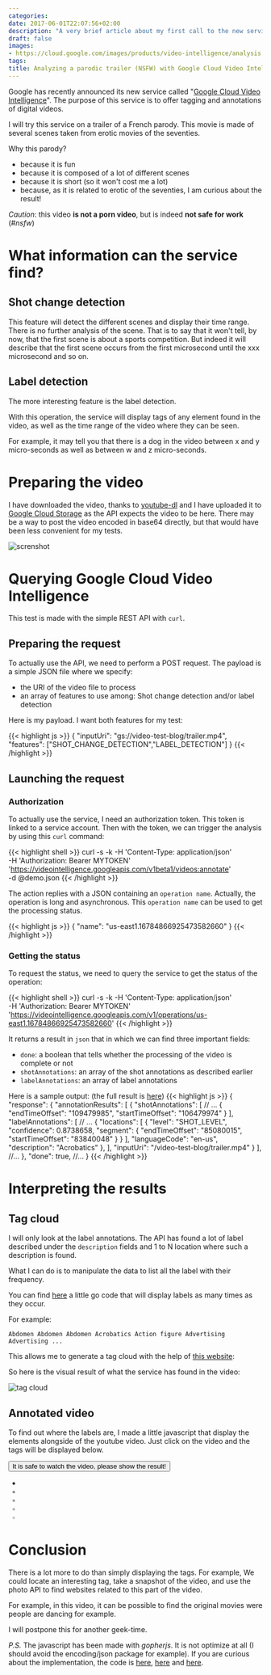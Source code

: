 ```yaml
---
categories:
date: 2017-06-01T22:07:56+02:00
description: "A very brief article about my first call to the new service of Google Cloud Plateform: Video Intelligence. Caution: The video used in this example is #NSFW"
draft: false  
images:
- https://cloud.google.com/images/products/video-intelligence/analysis.png
tags:
title: Analyzing a parodic trailer (NSFW) with Google Cloud Video Intelligence
---
```


Google has recently announced its new service called "[Google Cloud Video Intelligence](https://cloud.google.com/video-intelligence/)".
The purpose of this service is to offer tagging and annotations of digital videos.

I will try this service on a trailer of a French parody. This movie is made of several scenes taken from erotic movies of the seventies.

Why this parody?

* because it is fun
* because it is composed of a lot of different scenes
* because it is short (so it won't cost me a lot)
* because, as it is related to erotic of the seventies, I am curious about the result!

_Caution_: this video **is not a porn video**, but is indeed **not safe for work** (_#nsfw_)

# What information can the service find?

## Shot change detection

This feature will detect the different scenes and display their time range. There is no further analysis of the scene. That is to say that it won't tell, by now, that the first scene is about a sports competition. But indeed it will describe that the first scene occurs from the first microsecond until the xxx microsecond and so on.

## Label detection

The more interesting feature is the label detection.

With this operation, the service will display tags of any element found in the video, as well as the time range of the video where they can be seen.

For example, it may tell you that there is a dog in the video between x and y micro-seconds as well as between w and z micro-seconds.

# Preparing the video

I have downloaded the video, thanks to [youtube-dl](https://rg3.github.io/youtube-dl/) and I have uploaded it to [Google Cloud Storage](https://cloud.google.com/products/storage/) as the API expects the video to be here. There may be a way to post the video encoded in base64 directly, but that would have been less convenient for my tests.

![screnshot](/assets/video-intelligence/gs-trailer.png)

# Querying Google Cloud Video Intelligence 

This test is made with the simple REST API with `curl`.

## Preparing the request

To actually use the API, we need to perform a POST request. 
The payload is a simple JSON file where we specify:

* the URI of the video file to process
* an array of features to use among: Shot change detection and/or label detection

Here is my payload. I want both features for my test:

{{< highlight js >}}
{
    "inputUri": "gs://video-test-blog/trailer.mp4",
    "features": ["SHOT_CHANGE_DETECTION","LABEL_DETECTION"]
}
{{< /highlight >}}

## Launching the request

### Authorization

To actually use the service, I need an authorization token. This token is linked to a service account.
Then with the token, we can trigger the analysis by using this `curl` command:

{{< highlight shell >}}
curl -s -k -H 'Content-Type: application/json' \
      -H 'Authorization: Bearer MYTOKEN' \
      'https://videointelligence.googleapis.com/v1beta1/videos:annotate' \
      -d @demo.json
{{< /highlight >}}

The action replies with a JSON containing an `operation name`. Actually, the operation is long and asynchronous. This `operation name` can be used to get the processing status.

{{< highlight js >}}
{
   "name": "us-east1.16784866925473582660"
}
{{< /highlight >}}

### Getting the status

To request the status, we need to query the service to get the status of the operation:

{{< highlight shell >}}
curl -s -k -H 'Content-Type: application/json' \
      -H 'Authorization: Bearer MYTOKEN' \
      'https://videointelligence.googleapis.com/v1/operations/us-east1.16784866925473582660'
{{< /highlight >}}

It returns a result in `json` that in which we can find three important fields:

* `done`: a boolean that tells whether the processing of the video is complete or not
* `shotAnnotations`: an array of the shot annotations as described earlier
* `labelAnnotations`: an array of label annotations

Here is a sample output: (the full result is [here](/assets/video-intelligence/video-analysis-a-la-recherche.json))
{{< highlight js >}}
{
  "response": {
    "annotationResults": [
      {
        "shotAnnotations": [
          // ...
          {
            "endTimeOffset": "109479985",
            "startTimeOffset": "106479974"
          }
        ],
        "labelAnnotations": [
          // ... 
          {
            "locations": [
              {
                "level": "SHOT_LEVEL",
                "confidence": 0.8738658,
                "segment": {
                  "endTimeOffset": "85080015",
                  "startTimeOffset": "83840048"
                }
              }
            ],
            "languageCode": "en-us",
            "description": "Acrobatics"
          },
        ],
        "inputUri": "/video-test-blog/trailer.mp4"
      }
    ],
    //...
  },
  "done": true,
  //...
}
{{< /highlight >}}

# Interpreting the results

## Tag cloud

I will only look at the label annotations.
The API has found a lot of label described under the `description` fields and 1 to N location where such a description is found.

What I can do is to manipulate the data to list all the label with their frequency.

You can find [here](https://gist.github.com/owulveryck/70d97e1e73d664c1c927c253a862ac17) a little go code that will display labels as many times as they occur.

For example:

```
Abdomen Abdomen Abdomen Acrobatics Action figure Advertising Advertising ...
```

This allows me to generate a tag cloud with the help of [this website](https://www.jasondavies.com/wordcloud/):

So here is the visual result of what the service has found in the video:

![tag cloud](/assets/video-intelligence/wordcloud.png)

## Annotated video

To find out where the labels are, I made a little javascript that display the elements alongside of the youtube video.
Just click on the video and the tags will be displayed below.

<button id="launchyt">It is safe to watch the video, please show the result!</button>

<div id="player"></div>

<ul id="labels"></ul>

<ul>
    <li id="result1"></li>
    <li id="result2" style="color: #8A8A8A;"></li>
    <li id="result3" style="color: #9E9E9E;"></li>
    <li id="result4" style="color: #B2B2B2;"></li>
    <li id="result5" style="color: #C6C6C6;"></li>
</ul>

<script type="text/javascript" async src="/assets/video-intelligence/app.js"></script>

# Conclusion

There is a lot more to do than simply displaying the tags.
For example, We could locate an interesting tag, take a snapshot of the video, and use the photo API to find websites related to this part of the video.

For example, in this video, it can be possible to find the original movies were people are dancing for example.

I will postpone this for another geek-time.

_P.S._ The javascript has been made with _gopherjs_. It is not optimize at all (I should avoid the encoding/json package for example). If you are curious about the implementation, the code is [here](/assets/video-intelligence/main.go), [here](/assets/video-intelligence/structure.go) and [here](/assets/video-intelligence/data.go).
